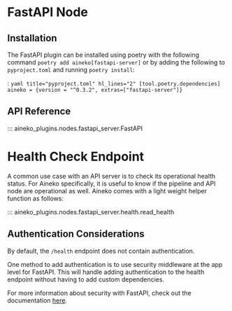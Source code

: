 # FastAPI Node

## Installation

The FastAPI plugin can be installed using poetry with the following command `poetry add aineko[fastapi-server]` or by adding the following to `pyproject.toml` and running `poetry install`:

:
    ```yaml title="pyproject.toml" hl_lines="2"
    [tool.poetry.dependencies]
    aineko = {version = "^0.3.2", extras=["fastapi-server"]}
    ```

## API Reference

::: aineko_plugins.nodes.fastapi_server.FastAPI

# Health Check Endpoint

A common use case with an API server is to check its operational health status. For Aineko specifically, it is useful to know if the pipeline and API node are operational as well. Aineko comes with a light weight helper function as follows:

::: aineko_plugins.nodes.fastapi_server.health.read_health

## Authentication Considerations

By default, the `/health` endpoint does not contain authentication.

One method to add authentication is to use security middleware at the app level for FastAPI. This will handle adding authentication to the health endpoint without having to add custom dependencies.

For more information about security with FastAPI, check out the documentation [here](https://fastapi.tiangolo.com/advanced/security/).
